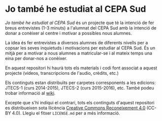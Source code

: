 # Jo també he estudiat al CEPA Sud

*Jo també he estudiat al CEPA Sud* és un projecte que té la intenció de fer breus entrevistes (1-3 minuts) a l'alumnat del CEPA Sud amb la intenció de donar a conèixer al centre i motivar a possibles nous alumnes.

La idea és fer entrevistes a diversos alumnes de diferents nivells per a copsar les seves inquietuds i motivacions per estudiar al CEPA Sud. És un mitjà per a motivar a nous alumnes a matricular-se i al mateix temps una eina per donar-nos a conèixer.

En aquest repositori hi haurà tots els materials i codi font associat a aquest projecte (vídeos, transcripcions de l'audio, crèdits, etc.)

Els continguts estan distribuïts per carpetes corresponents a les edicions: JTECS-1 (curs 2014-2015), JTECS-2 (curs 2015-2016), etc. També podeu trobar informació al [wiki](https://github.com/cepasud/jo-tambe-he-estudiat-al-CEPA-Sud/wiki).

Excepte que s'hi indiqui el contrari, tots els continguts d'aquest repositori es distribueixen sota llicència [Creative Commons Reconeixement 4.0](https://creativecommons.org/licenses/by/4.0/deed.ca) (CC-BY 4.0). Llegiu el fitxer `LICENSE.md` per a més informació.
